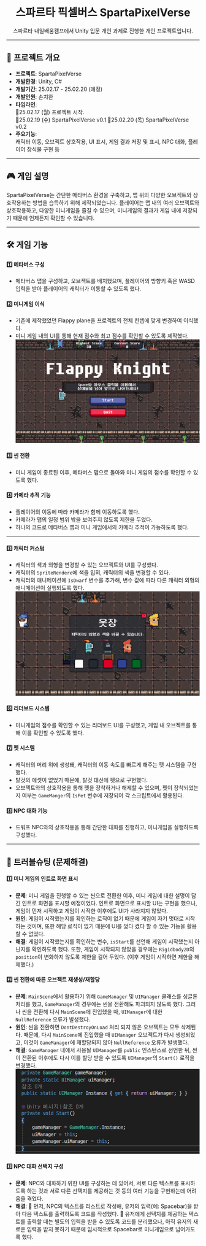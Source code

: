 <div align="center">

# 스파르타 픽셀버스 SpartaPixelVerse
스파르타 내일배움캠프에서 Unity 입문 개인 과제로 진행한 개인 프로젝트입니다.

</div>
  
----
  
## 📌 프로젝트 개요
  
- **프로젝트**: SpartaPixelVerse
- **개발환경**: Unity, C#
- **개발기간**: 25.02.17 - 25.02.20 (예정)
- **개발인원**: 손치완
- **타임라인**:  
  🔹25.02.17 (월) 프로젝트 시작.  
  🔹25.02.19 (수) SpartaPixelVerse v0.1
  🔹25.02.20 (목) SpartaPixelVerse v0.2
- **주요기능**:  
  캐릭터 이동, 오브젝트 상호작용, UI 표시, 게임 결과 저장 및 표시, NPC 대화, 플레이어 장식물 구현 등  
  
----
  
## 🎮 게임 설명
SpartaPixelVerse는 간단한 메타버스 환경을 구축하고, 맵 위의 다양한 오브젝트와 상호작용하는 방법을 습득하기 위해 제작되었습니다.
플레이어는 맵 내의 여러 오브젝트와 상호작용하고, 다양한 미니게임을 즐길 수 있으며, 미니게임의 결과가 게임 내에 저장되기 때문에 언제든지 확인할 수 있습니다.  
  
----

## 🛠️ 게임 기능
#### 1️⃣ 메타버스 구성
- 메타버스 맵을 구성하고, 오브젝트를 배치했으며, 플레이어의 방향키 혹은 WASD 입력을 받아 플레이어의 캐릭터가 이동할 수 있도록 했다.
  
#### 2️⃣ 미니게임 이식
- 기존에 제작했었던 Flappy plane을 프로젝트의 전체 컨셉에 맞게 변경하여 이식했다.
- 미니 게임 내의 UI를 통해 현재 점수와 최고 점수를 확인할 수 있도록 제작했다.  
![스크린샷](ReadMeFiles/GameFeature2.png)
  
#### 3️⃣ 씬 전환
- 미니 게임이 종료된 이후, 메타버스 맵으로 돌아와 미니 게임의 점수를 확인할 수 있도록 했다.
  
#### 4️⃣ 카메라 추적 기능
- 플레이어의 이동에 따라 카메라가 함께 이동하도록 했다.
- 카메라가 맵의 일정 범위 밖을 보여주지 않도록 제한을 두었다.
- 하나의 코드로 메타버스 맵과 미니 게임에서의 카메라 추적이 가능하도록 했다.

----
#### 5️⃣ 캐릭터 커스텀
- 캐릭터의 색과 외형을 변경할 수 있는 오브젝트와 UI를 구성했다.
- 캐릭터의 `SpriteRendere`에 색을 입혀, 캐릭터의 색을 변경할 수 있다.
- 캐릭터의 애니메이션에 `IsDwarf` 변수를 추가해, 변수 값에 따라 다른 캐릭터 외형의 애니메이션이 실행되도록 했다.  
![스크린샷](ReadMeFiles/GameFeature5.png)
  
#### 6️⃣ 리더보드 시스템
- 미니게임의 점수를 확인할 수 있는 리더보드 UI를 구성했고, 게임 내 오브젝트를 통해 이를 확인할 수 있도록 했다.

#### 7️⃣ 펫 시스템
- 캐릭터의 머리 위에 생성돼, 캐릭터의 이동 속도를 빠르게 해주는 펫 시스템을 구현했다.
- 탈것의 에셋이 없었기 때문에, 탈것 대신에 펫으로 구현했다.
- 오브젝트와의 상호작용을 통해 펫을 장착하거나 해제할 수 있으며, 펫이 장착되었는지 여부는 `GameManger`의 `IsPet` 변수에 저장되어 각 스크립트에서 활용된다.

#### 8️⃣ NPC 대화 기능
- 드워프 NPC와의 상호작용을 통해 간단한 대화를 진행하고, 미니게임을 실행하도록 구성했다.
  
----

## 🚀 트러블슈팅 (문제해결)
#### 1️⃣ 미니 게임의 인트로 화면 표시
- **문제**: 미니 게임을 진행할 수 있는 씬으로 전환한 이후, 미니 게임에 대한 설명이 담긴 인트로 화면을 표시할 예정이었다. 인트로 화면으로 표시할 UI는 구현을 했으나, 게임이 먼저 시작하고 게임이 시작한 이후에도 UI가 사라지지 않았다.
- **원인**: 게임이 시작했는지를 확인하는 로직이 없기 때문에 게임이 자기 멋대로 시작하는 것이며, 또한 해당 로직이 없기 때문에 UI를 껐다 켰다 할 수 있는 기능을 활용할 수 없었다.
- **해결**: 게임이 시작했는지를 확인하는 변수, `isStart`를 선언해 게임이 시작했는지 아닌지를 확인하도록 했다. 또한, 게임이 시작되지 않았을 경우에는 `Rigidbody2D`의 `position`이 변화하지 않도록 제한을 걸어 두었다. (이후 게임이 시작하면 제한을 해제했다.)

#### 2️⃣ 씬 전환에 따른 오브젝트 재생성/재할당
- **문제**: `MainScene`에서 활용하기 위해 `GameManager` 및 `UIManager` 클래스를 싱글톤 처리를 했고, `GameManager`의 경우에는 씬을 전환해도 파괴되지 않도록 했다. 그러나 씬을 전환해 다시 `MainScene`에 진입했을 때, `UIManager`에 대한 `NullReference` 오류가 발생했다.
- **원인**: 씬을 전환하면 `DontDestroyOnLoad` 처리 되지 않은 오브젝트는 모두 삭제된다. 때문에, 다시 `MainScene`에 진입했을 때 `UIManager` 오브젝트가 다시 생성되었고, 이것이 `GameManager`에 재할당되지 않아 `NullReference` 오류가 발생했다.
- **해결**: `GameManager` 내에서 사용될 `UIManager`를 `public` 인스턴스로 선언한 뒤, 씬이 전환된 이후에도 다시 이를 할당 받을 수 있도록 `UIManager`의 `Start()` 로직을 변경했다.  
![코드](ReadMeFiles/TroubleShooting2_Code.png)

#### 3️⃣ NPC 대화 선택지 구성
- **문제**: NPC와 대화하기 위한 UI를 구성하는 데 있어서, 서로 다른 텍스트를 표시하도록 하는 것과 서로 다른 선택지를 제공하는 것 등의 여러 기능을 구현하는데 어려움을 겪었다.
- **해결**: 🔵 먼저, NPC의 텍스트를 리스트로 작성해, 유저의 입력(예: Spacebar)을 받아 다음 텍스트를 출력하도록 코드를 작성했다. 🔵 유저에게 선택지를 제공하는 텍스트를 출력할 때는 별도의 입력을 받을 수 있도록 코드를 분리했으나, 아직 유저의 새로운 입력을 받지 못하기 때문에 임시적으로 Spacebar로 미니게임으로 넘어가도록 했다.
